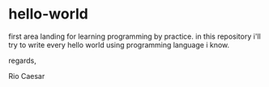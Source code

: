 # hello-world

first area landing for learning programming by practice. in this repository i'll try to write every hello world using programming language i know.

regards,

Rio Caesar
